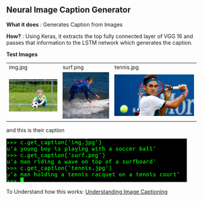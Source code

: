 ## Neural Image Caption Generator

**What it does** : Generates Caption from Images 


**How?** : Using Keras, it extracts the top fully connected layer of VGG 16 and passes that information to the LSTM network which generates the caption.

 **Test Images**
 <table>
  <tr>
 <td> img.jpg </td>
 <td> surf.png </td>
 <td> tennis.jpg </td>
 </tr>
 <tr>
 <td>
 <img src="img.jpg">
 </td>
 <td>
 <img src="surf.png">
 </td>
 <td>
 <img src="tennis.jpg">
 </td>
 </tr>
 </table>
 
 and this is their caption
 
![image](output.png)

To Understand how this works: [Understanding Image Captioning](https://github.com/sethuiyer/deep-image-search-course/blob/master/Week_5%20Understanding%20Image%20Captioning.pdf)


